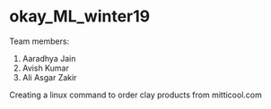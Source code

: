 # okay_ML_winter19

Team members:
1. Aaradhya Jain
2. Avish Kumar
3. Ali Asgar Zakir

Creating a linux command to order clay products from mitticool.com
